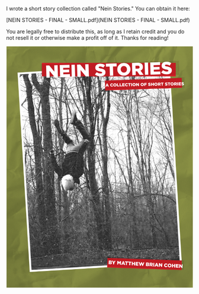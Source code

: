 I wrote a short story collection called "Nein Stories." You can obtain it here:

[NEIN STORIES - FINAL - SMALL.pdf](NEIN STORIES - FINAL - SMALL.pdf)

You are legally free to distribute this, as long as I retain credit and you do not resell it or otherwise make a profit off of it. Thanks for reading!

![Nein Stories - cover](/neinstoriescover.png)
